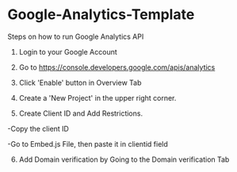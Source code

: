 # Google-Analytics-Template
Steps on how to run Google Analytics API

1. Login to your Google Account 

2. Go to https://console.developers.google.com/apis/analytics

3. Click 'Enable' button in Overview Tab

4. Create a 'New Project' in the upper right corner.

5. Create Client ID and Add Restrictions.

-Copy the client ID

-Go to Embed.js File, then paste it in clientid field

6. Add Domain verification by Going to the Domain verification Tab
